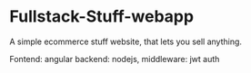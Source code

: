 # Fullstack-Stuff-webapp

A simple ecommerce stuff website, that lets you sell anything.

Fontend: angular
backend: nodejs,
middleware: jwt auth
